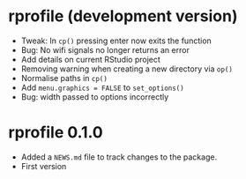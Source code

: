 # rprofile (development version)

  * Tweak: In `cp()` pressing enter now exits the function
  * Bug: No wifi signals no longer returns an error
  * Add details on current RStudio project
  * Removing warning when creating a new directory via `op()`
  * Normalise paths in `cp()`
  * Add `menu.graphics = FALSE` to `set_options()`
  * Bug: width passed to options incorrectly

# rprofile 0.1.0

  * Added a `NEWS.md` file to track changes to the package.
  * First version
